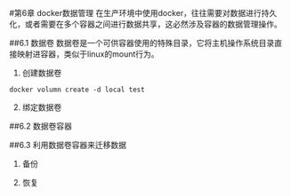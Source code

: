 #第6章 docker数据管理
在生产环境中使用docker，往往需要对数据进行持久化，或者需要在多个容器之间进行数据共享，这必然涉及容器的数据管理操作。

##6.1 数据卷
数据卷是一个可供容器使用的特殊目录，它将主机操作系统目录直接映射进容器，类似于linux的mount行为。

1. 创建数据卷
```
docker volumn create -d local test
```
2. 绑定数据卷


##6.2 数据卷容器


##6.3 利用数据卷容器来迁移数据
1. 备份

2. 恢复